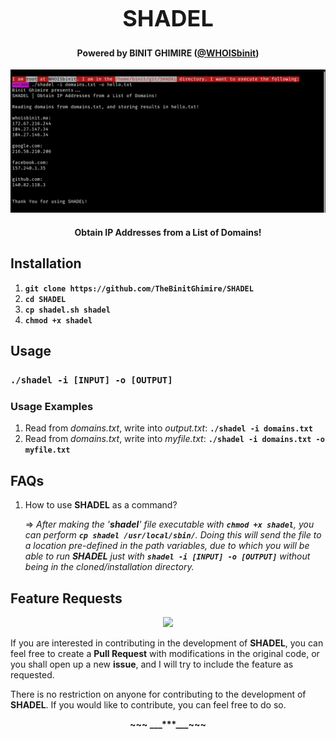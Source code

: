<h1 align="center" style="font-size:36px;font-weight:bold;">
    SHADEL
</h1>
<h4 align="center">
    <strong>Powered by BINIT GHIMIRE (<a href='https://twitter.com/WHOISbinit' target="_blank">@WHOISbinit</a>)</strong>
</h4>
<p align="center">
    <img src="src/screenshot.png">
</p>
<h4 align="center">
	Obtain IP Addresses from a List of Domains!
</h4>

## Installation

1. **`git clone https://github.com/TheBinitGhimire/SHADEL`**
2. **`cd SHADEL`**
3. **`cp shadel.sh shadel`**
4. **`chmod +x shadel`**

## Usage

### **`./shadel -i [INPUT] -o [OUTPUT]`**

### Usage Examples

1. Read from *domains.txt*, write into *output.txt*: **`./shadel -i domains.txt`**
2. Read from *domains.txt*, write into *myfile.txt*: **`./shadel -i domains.txt -o myfile.txt`**

## FAQs

1. How to use **SHADEL** as a command?

	=> *After making the '**shadel**' file executable with **`chmod +x shadel`**, you can perform **`cp shadel /usr/local/sbin/`**. Doing this will send the file to a location pre-defined in the path variables, due to which you will be able to run **SHADEL** just with **`shadel -i [INPUT] -o [OUTPUT]`** without being in the cloned/installation directory.*


## Feature Requests
<p align="center">
    <a href="https://github.com/TheBinitGhimire/SHADEL/pulls"><img src="https://img.shields.io/badge/PRs-welcome-brightgreen.svg?style=flat-square"></a>
</p>

If you are interested in contributing in the development of <strong>SHADEL</strong>, you can feel free to create a <strong>Pull Request</strong> with modifications in the original code, or you shall open up a new <strong>issue</strong>, and I will try to include the feature as requested.

There is no restriction on anyone for contributing to the development of <strong>SHADEL</strong>. If you would like to contribute, you can feel free to do so.

<p align="center"><strong>~~~ ___***___~~~</strong></p>
